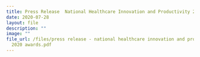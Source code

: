 ```yaml
---
title: Press Release  National Healthcare Innovation and Productivity 2020 Awards
date: 2020-07-28
layout: file
description: ""
image: ""
file_url: /files/press release - national healthcare innovation and productivity
  2020 awards.pdf
---
```

